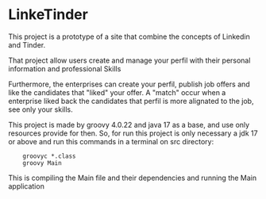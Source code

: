 # LinkeTinder

This project is a prototype of a site that combine
the concepts of Linkedin and Tinder.

That project allow users create and manage your perfil 
with their personal information and professional Skills

Furthermore, the enterprises can create your perfil, publish
job offers and like the candidates that "liked" your offer. A
"match" occur when a enterprise liked back the candidates that
perfil is more alignated to the job, see only your skills. 


This project is made by groovy 4.0.22 and java 17 as a base, and use only
resources provide for then. So, for run this project
is only necessary a jdk 17 or above and run this
commands in a terminal on src directory:

```
    groovyc *.class
    groovy Main
```

This is compiling the Main file and their dependencies
and running the Main application


